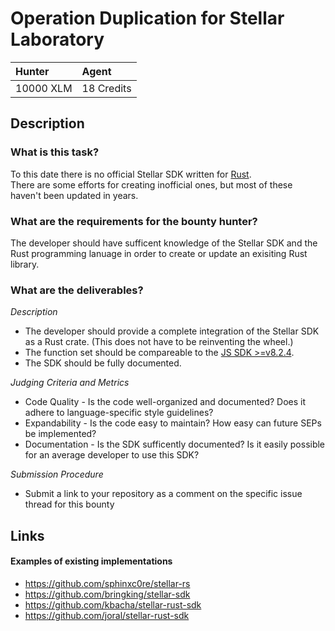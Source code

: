 
# Operation Duplication for Stellar Laboratory

| Hunter | Agent
| :- | :-
| 10000 XLM | 18 Credits

## Description

### What is this task?

To this date there is no official Stellar SDK written for [Rust](https://www.rust-lang.org/).  
There are some efforts for creating inofficial ones, but most of these haven't been updated in years.

### What are the requirements for the bounty hunter?

The developer should have sufficent knowledge of the Stellar SDK and the Rust programming lanuage in order to create or update an exisiting Rust library.

### What are the deliverables?

*Description* <br>
  * The developer should provide a complete integration of the Stellar SDK as a Rust crate. (This does not have to be reinventing the wheel.)
  * The function set should be compareable to the [JS SDK >=v8.2.4](https://github.com/stellar/js-stellar-sdk).
  * The SDK should be fully documented.

*Judging Criteria and Metrics* <br>
  * Code Quality - Is the code well-organized and documented? Does it adhere to language-specific style guidelines?
  * Expandability - Is the code easy to maintain? How easy can future SEPs be implemented?
  * Documentation - Is the SDK sufficently documented? Is it  easily possible for an average developer to use this SDK?
  
*Submission Procedure* <br>
  * Submit a link to your repository as a comment on the specific issue thread for this bounty

## Links
#### Examples of existing implementations  
- https://github.com/sphinxc0re/stellar-rs  
- https://github.com/bringking/stellar-sdk  
- https://github.com/kbacha/stellar-rust-sdk  
- https://github.com/joral/stellar-rust-sdk
